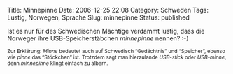 Title: Minnepinne
Date: 2006-12-25 22:08
Category: Schweden
Tags: Lustig, Norwegen, Sprache
Slug: minnepinne
Status: published

Ist es nur für des Schwedischen Mächtige verdammt lustig, dass die
Norweger ihre USB-Speicherstäbchen *minnepinne* nennen? :-)

<small>Zur Erklärung: *Minne* bedeutet auch auf Schwedisch “Gedächtnis”
und “Speicher”, ebenso wie *pinne* das “Stöckchen” ist. Trotzdem sagt
man hierzulande *USB-stick* oder *USB-minne*, denn *minnepinne* klingt
einfach zu albern.</small>

